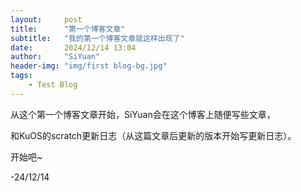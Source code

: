 ```yaml
---
layout:     post
title:      "第一个博客文章"
subtitle:   "我的第一个博客文章就这样出现了"
date:       2024/12/14 13:04
author:     "SiYuan"
header-img: "img/first blog-bg.jpg"
tags:
    - Test Blog
---
```


从这个第一个博客文章开始，SiYuan会在这个博客上随便写些文章，

和KuOS的scratch更新日志（从这篇文章后更新的版本开始写更新日志）。

开始吧~

-24/12/14